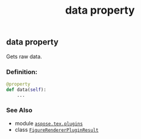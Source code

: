 ﻿---
title: data property
second_title: Aspose.TeX for Python via .NET API References
description: 
type: docs
weight: 50
url: /python-net/aspose.tex.plugins/figurerendererpluginresult/data/
is_root: false
---

## data property


Gets raw data.
### Definition:
```python
@property
def data(self):
    ...
```

### See Also
* module [`aspose.tex.plugins`](../../)
* class [`FigureRendererPluginResult`](/tex/python-net/aspose.tex.plugins/figurerendererpluginresult)
